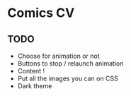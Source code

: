 # Comics CV

## TODO
- Choose for animation or not
- Buttons to stop / relaunch animation
- Content !
- Put all the images you can on CSS
- Dark theme